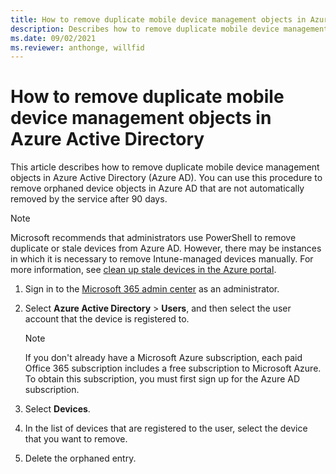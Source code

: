 ```yaml
---
title: How to remove duplicate mobile device management objects in Azure Active Directory
description: Describes how to remove duplicate mobile device management objects in Azure AD that are not automatically removed.
ms.date: 09/02/2021
ms.reviewer: anthonge, willfid
---
```

# How to remove duplicate mobile device management objects in Azure Active Directory

This article describes how to remove duplicate mobile device management objects in Azure Active Directory (Azure AD). You can use this procedure to remove orphaned device objects in Azure AD that are not automatically removed by the service after 90 days.

> [!NOTE]
> Microsoft recommends that administrators use PowerShell to remove duplicate or stale devices from Azure AD. However, there may be instances in which it is necessary to remove Intune-managed devices manually. For more information, see [clean up stale devices in the Azure portal](/azure/active-directory/devices/manage-stale-devices#clean-up-stale-devices-in-the-azure-portal).

1. Sign in to the [Microsoft 365 admin center](https://admin.microsoft.com/) as an administrator.
2. Select **Azure Active Directory** > **Users**, and then select the user account that the device is registered to.

    > [!NOTE]
    >  If you don't already have a Microsoft Azure subscription, each paid Office 365 subscription includes a free subscription to Microsoft Azure. To obtain this subscription, you must first sign up for the Azure AD subscription.

3. Select **Devices**.
4. In the list of devices that are registered to the user, select the device that you want to remove.
5. Delete the orphaned entry.
